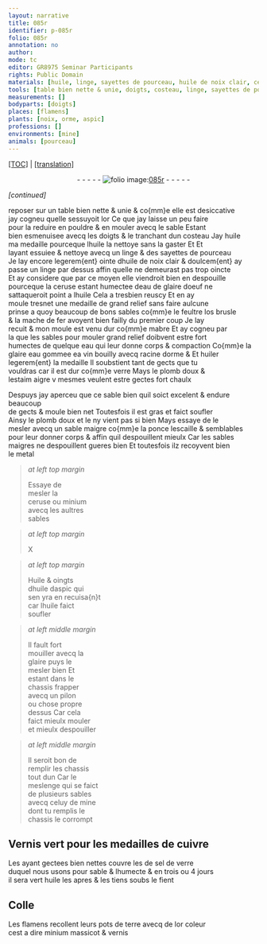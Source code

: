 ```yaml
---
layout: narrative
title: 085r
identifier: p-085r
folio: 085r
annotation: no
author:
mode: tc
editor: GR8975 Seminar Participants
rights: Public Domain
materials: [huile, linge, sayettes de pourceau, huile de noix clair, ceruse, eau de glaire doeuf, feultre, os brusle, mache de fer, eau, glaire, eau gommee, vin, racine dorme, huiler, verre, plomb doux, estaim aigre, sable maigre, ponce, lescaille, sables maigres, metal, minium, Huile, huile daspic, celuy de mine, chassis, Vernis, cuivre, sel de verre, fient, Colle, terre, or, massicot, vernis]
tools: [table bien nette & unie, doigts, costeau, linge, sayettes de pourceau, moule, mabre, chassis, pilon]
measurements: []
bodyparts: [doigts]
places: [flamens]
plants: [noix, orme, aspic]
professions: []
environments: [mine]
animals: [pourceau]
---
```


<p><a href="{{ site.baseurl }}/diplomatic/">[TOC]</a> | <a href="{{ site.baseurl }}/texts/p-085r_tl/">[translation]</a></p><div class="folio" align="center">- - - - - <a href="http://gallica.bnf.fr/ark:/12148/btv1b10500001g/f175.image" target="_blank"><img src="https://cu-mkp.github.io/2017-workshop-edition/assets/photo-icon.png" alt="folio image: " style="display:inline-block; margin-bottom:-3px;"/>085r</a> - - - - - </div>  
 
*[continued]*
  
reposer sur un <span class="tl">table bien nette & unie</span> & co{mm}e elle est desiccative<br/> jay cogneu quelle sessuyoit <span class="del">lor</span> Ce que jay laisse un peu faire<br/> pour la reduire en pouldre & en mouler avecq le sable Estant<br/> bien esmenuisee avecq les <span class="tl"><span class="bp">doigts</span></span> & le tranchant dun <span class="tl">costeau</span> Jay <span class="m">huile</span><br/> ma medaille pourceque l<span class="m">huile</span> la nettoye sans la gaster <span class="del">Et</span> Et<br/> layant essuiee & nettoye avecq un <span class="tl"><span class="m">linge</span></span> & des <span class="tl"><span class="m">sayettes de <span class="al">pourceau</span></span></span><br/> Je lay encore legerem{ent} ointe d<span class="m">huile de <span class="pa">noix</span> clair</span> & doulcem{ent} ay<br/> passe un <span class="tl"><span class="m">linge</span></span> par dessus affin quelle ne demeurast pas trop oincte<br/> Et ay considere que par ce moyen elle viendroit bien en despouille<br/> pourceque la <span class="m">ceruse</span> estant humectee d<span class="m">eau de glaire doeuf</span> ne<br/> sattaqueroit point a l<span class="m">huile</span> Cela a tresbien reuscy Et en ay<br/> moule tresnet une medaille de grand relief sans faire aulcune<br/> prinse a quoy beaucoup de bons sables co{mm}e le <span class="m">feultre</span> l<span class="m">os brusle</span><br/> & la <span class="m">mache de fer</span> avoyent bien failly du premier coup Je lay<br/> recuit & mon <span class="tl">moule</span> est venu dur co{mm}e <span class="tl">mabre</span> Et ay cogneu par<br/> la que les sables pour mouler grand relief doibvent estre fort<br/> humectes de quelque <span class="m">eau</span> qui leur donne corps & compaction Co{mm}e la<br/> <span class="m">glaire</span> <span class="m">eau gommee</span> <span class="del">ea</span> <span class="m">vin</span> bouilly avecq <span class="m">racine d<span class="pa">orme</span></span> & Et <span class="m">huiler</span><br/> legerem{ent} la medaille Il soubstient tant de gects que tu<br/> vouldras car il est dur co{mm}e <span class="m">verre</span> Mays le <span class="m">plomb doux</span> &<br/> l<span class="m">estaim aigre</span> <span class="del">v</span> mesmes veulent estre gectes fort chaulx
 
Despuys jay aperceu que ce sable bien quil soict excelent & endure beaucoup<br/> de gects & moule bien net Toutesfois il est gras et faict soufler<br/> Ainsy le <span class="m">plomb doux</span> <span class="del">et le</span> ny vient pas si bien Mays essaye de le<br/> mesler avecq un <span class="m">sable maigre</span> co{mm}e la <span class="m">ponce</span> <span class="m">lescaille</span> & semblables<br/> pour leur donner corps & affin quil despouillent mieulx Car les <span class="m">sables<br/> maigres</span> ne despouillent gueres bien Et toutesfois ilz recoyvent bien<br/> le <span class="m">metal</span>
 
> *at left top margin*
> 
> 
>   Essaye de<br/> mesler la<br/> <span class="m">ceruse</span> ou <span class="m">minium</span><br/> avecq les aultres<br/> sables
 
> *at left top margin*
> 
> 
>   X 
 
> *at left top margin*
> 
> 
>   <span class="m">Huile</span> & oingts<br/> d<span class="m">huile d<span class="pa">aspic</span></span> qui <br/> sen yra en recuisa{n}t<br/> car l<span class="m">huile</span> faict<br/> soufler
 
> *at left middle margin*
> 
> 
>   Il fault fort<br/> mouiller avecq la <br/> <span class="m">glaire</span> puys le<br/> mesler bien Et<br/> estant dans le<br/> <span class="tl">chassis</span> frapper<br/> avecq un <span class="tl">pilon</span><br/> ou chose propre<br/> dessus Car cela<br/> faict mieulx mouler<br/> et mieulx despouiller
 
> *at left middle margin*
> 
> 
>   Il seroit bon de<br/> remplir les <span class="tl">chassis</span><br/> tout dun Car le<br/> meslenge qui se faict<br/> de plusieurs sables<br/> avecq <span class="m">celuy de <span class="env">mine</span></span><br/> dont tu remplis le<br/> <span class="m">chassis</span> le corrompt
 
 
  

## <span class="m">Vernis</span> vert pour les medailles de <span class="m">cuivre</span>

 
Les ayant gectees bien nettes couvre les de <span class="m">sel de verre</span><br/> duquel nous usons pour sable & lhumecte & en trois ou 4 jours<br/> il sera vert <span class="m">huile</span> les apres & les tiens soubs le <span class="m">fient</span>
 
 
  

## <span class="m">Colle</span>

 
Les <span class="pl">flamens</span> recollent leurs pots de <span class="m">terre</span> avecq de l<span class="m">or</span> coleur<br/> cest a dire <span class="m">minium</span> <span class="m">massicot</span> & <span class="m">vernis</span>
 

